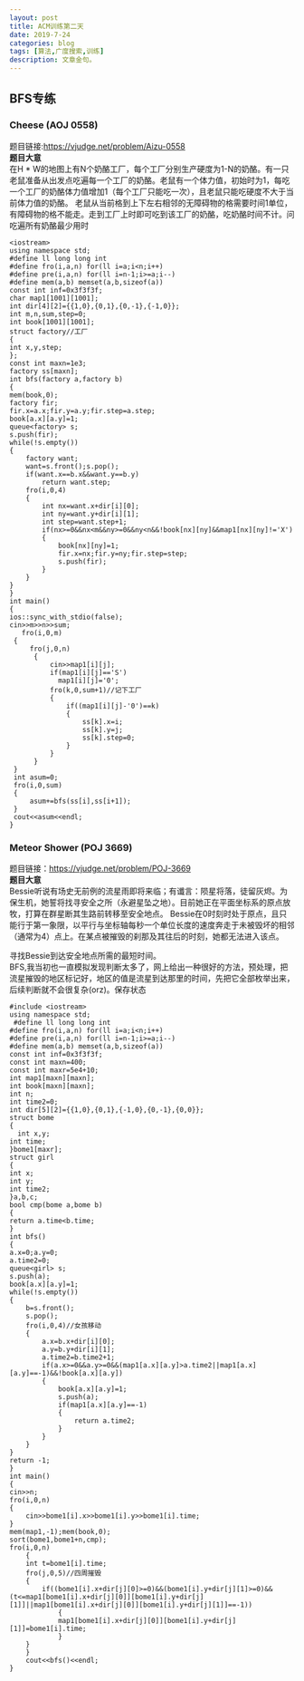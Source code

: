 ```yaml
---
layout: post
title: ACM训练第二天
date: 2019-7-24
categories: blog
tags: [算法,广度搜索,训练]
description: 文章金句。
---
```



## BFS专练

### Cheese (AOJ 0558)
题目链接:<https://vjudge.net/problem/Aizu-0558><br/>
**题目大意**<br/>
在H * W的地图上有N个奶酪工厂，每个工厂分别生产硬度为1-N的奶酪。有一只老鼠准备从出发点吃遍每一个工厂的奶酪。老鼠有一个体力值，初始时为1，每吃一个工厂的奶酪体力值增加1（每个工厂只能吃一次），且老鼠只能吃硬度不大于当前体力值的奶酪。 老鼠从当前格到上下左右相邻的无障碍物的格需要时间1单位，有障碍物的格不能走。走到工厂上时即可吃到该工厂的奶酪，吃奶酪时间不计。问吃遍所有奶酪最少用时<br/>

    <iostream>
    using namespace std;
    #define ll long long int
    #define fro(i,a,n) for(ll i=a;i<n;i++)
    #define pre(i,a,n) for(ll i=n-1;i>=a;i--)
    #define mem(a,b) memset(a,b,sizeof(a))
    const int inf=0x3f3f3f;
    char map1[1001][1001];
    int dir[4][2]={{1,0},{0,1},{0,-1},{-1,0}};
    int m,n,sum,step=0;
    int book[1001][1001];
    struct factory//工厂
    {
    int x,y,step;
    };
    const int maxn=1e3;
    factory ss[maxn];
    int bfs(factory a,factory b)
    {
    mem(book,0);
    factory fir;
    fir.x=a.x;fir.y=a.y;fir.step=a.step;
    book[a.x][a.y]=1;
    queue<factory> s;
    s.push(fir);
    while(!s.empty())
    {
        factory want;
        want=s.front();s.pop();
        if(want.x==b.x&&want.y==b.y)
            return want.step;
        fro(i,0,4)
        {
            int nx=want.x+dir[i][0];
            int ny=want.y+dir[i][1];
            int step=want.step+1;
            if(nx>=0&&nx<m&&ny>=0&&ny<n&&!book[nx][ny]&&map1[nx][ny]!='X')
            {
                book[nx][ny]=1;
                fir.x=nx;fir.y=ny;fir.step=step;
                s.push(fir);
            }
        }
    }
    }
    int main()
    {
    ios::sync_with_stdio(false);
    cin>>m>>n>>sum;
       fro(i,0,m)
     {
         fro(j,0,n)
          {
              cin>>map1[i][j];
              if(map1[i][j]=='S')
                map1[i][j]='0';
              fro(k,0,sum+1)//记下工厂
              {
                  if((map1[i][j]-'0')==k)
                  {
                      ss[k].x=i;
                      ss[k].y=j;
                      ss[k].step=0;
                  }
              }
          }
     }
     int asum=0;
     fro(i,0,sum)
     {
         asum+=bfs(ss[i],ss[i+1]);
     }
     cout<<asum<<endl;
    }

### Meteor Shower (POJ 3669)
题目链接：<https://vjudge.net/problem/POJ-3669><br/>
**题目大意**<br/>
Bessie听说有场史无前例的流星雨即将来临；有谶言：陨星将落，徒留灰烬。为保生机，她誓将找寻安全之所（永避星坠之地）。目前她正在平面坐标系的原点放牧，打算在群星断其生路前转移至安全地点。
Bessie在0时刻时处于原点，且只能行于第一象限，以平行与坐标轴每秒一个单位长度的速度奔走于未被毁坏的相邻（通常为4）点上。在某点被摧毁的刹那及其往后的时刻，她都无法进入该点。

寻找Bessie到达安全地点所需的最短时间。<br/>
BFS,我当初也一直模拟发现判断太多了，网上给出一种很好的方法，预处理，把流星摧毁的地区标记好，地区的值是流星到达那里的时间，先把它全部枚举出来，后续判断就不会很复杂(orz)。保存状态<br>

    #include <iostream>
    using namespace std;
     #define ll long long int
    #define fro(i,a,n) for(ll i=a;i<n;i++)
    #define pre(i,a,n) for(ll i=n-1;i>=a;i--)
    #define mem(a,b) memset(a,b,sizeof(a))
    const int inf=0x3f3f3f;
    const int maxn=400;
    const int maxr=5e4+10;
    int map1[maxn][maxn];
    int book[maxn][maxn];
    int n;
    int time2=0;
    int dir[5][2]={{1,0},{0,1},{-1,0},{0,-1},{0,0}};
    struct bome
    {
      int x,y;
    int time;
    }bome1[maxr];
    struct girl
    {
    int x;
    int y;
    int time2;
    }a,b,c;
    bool cmp(bome a,bome b)
    {
    return a.time<b.time;
    }
    int bfs()
    {
    a.x=0;a.y=0;
    a.time2=0;
    queue<girl> s;
    s.push(a);
    book[a.x][a.y]=1;
    while(!s.empty())
    {
        b=s.front();
        s.pop();
        fro(i,0,4)//女孩移动
        {
            a.x=b.x+dir[i][0];
            a.y=b.y+dir[i][1];
            a.time2=b.time2+1;
            if(a.x>=0&&a.y>=0&&(map1[a.x][a.y]>a.time2||map1[a.x][a.y]==-1)&&!book[a.x][a.y])
            {
                book[a.x][a.y]=1;
                s.push(a);
                if(map1[a.x][a.y]==-1)
                {
                    return a.time2;
                }
            }
        }
    }
    return -1;
    }
    int main()
    {
    cin>>n;
    fro(i,0,n)
    {
        cin>>bome1[i].x>>bome1[i].y>>bome1[i].time;
    }
    mem(map1,-1);mem(book,0);
    sort(bome1,bome1+n,cmp);
    fro(i,0,n)
        {
        int t=bome1[i].time;
        fro(j,0,5)//四周摧毁
        {
            if((bome1[i].x+dir[j][0]>=0)&&(bome1[i].y+dir[j][1]>=0)&&(t<=map1[bome1[i].x+dir[j][0]][bome1[i].y+dir[j][1]]||map1[bome1[i].x+dir[j][0]][bome1[i].y+dir[j][1]]==-1))
                {
                map1[bome1[i].x+dir[j][0]][bome1[i].y+dir[j][1]]=bome1[i].time;
                }
        }
        }
        cout<<bfs()<<endl;
    }











